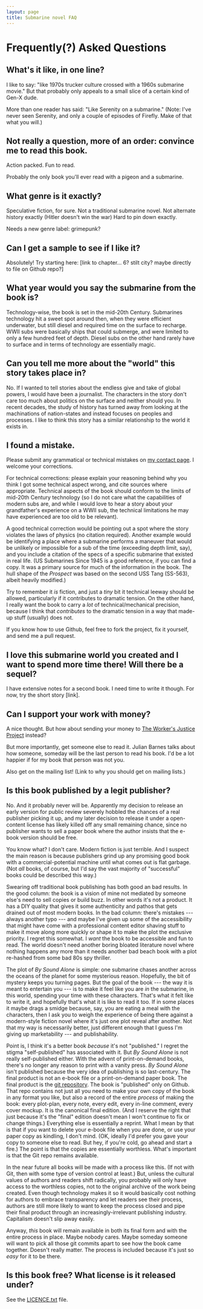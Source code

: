 ```yaml
---
layout: page
title: Submarine novel FAQ
---
```


# Frequently(?) Asked Questions

## What's it like, in one line?
I like to say: "like 1970s trucker culture crossed with a 1960s submarine movie." But that probably only appeals to a small slice of a certain kind of Gen-X dude.

More than one reader has said: "Like Serenity on a submarine." (Note: I've never seen Serenity, and only a couple of episodes of Firefly. Make of that what you will.)


## Not really a question, more of an order: convince me to read this book.
Action packed. Fun to read.

Probably the only book you'll ever read with a pigeon and a submarine.


## What genre is it exactly?
Speculative fiction, for sure.
Not a traditional submarine novel.
Not alternate history exactly (Hitler doesn't win the war)
Hard to pin down exactly.

Needs a new genre label: grimepunk?


## Can I get a sample to see if I like it?
Absolutely! Try starting here: [link to chapter... 6? stilt city? maybe directly to file on Github repo?]


## What year would you say the submarine from the book is?
Technology-wise, the book is set in the mid-20th Century. Submarines technology hit a sweet spot around then, when they were efficient underwater, but still diesel and required time on the surface to recharge. WWII subs were basically ships that could submerge, and were limited to only a few hundred feet of depth. Diesel subs on the other hand rarely have to surface and in terms of technology are essentially magic.


## Can you tell me more about the "world" this story takes place in?
No. If I wanted to tell stories about the endless give and take of global powers, I would have been a journalist. The characters in the story don't care too much about politics on the surface and neither should you. In recent decades, the study of history has turned away from looking at the machinations of nation-states and instead focuses on peoples and processes. I like to think this story has a similar relationship to the world it exists in.


## I found a mistake.
Please submit any grammatical or technical mistakes on [my contact page](https://grannycart.net/contact).
I welcome your corrections. 

For technical corrections: please explain your reasoning behind why you think I got some technical aspect wrong, and cite sources where appropriate. Technical aspects of the book should conform to the limits of mid-20th Century technology (so I do not care what the capabilities of modern subs are, and while I would love to hear a story about your grandfather's experience on a WWII sub, the technical limitations he may have experienced are too old to be relevant). 

A good technical correction would be pointing out a spot where the story violates the laws of physics (no citation required). Another example would be identifying a place where a submarine performs a maneuver that would be unlikely or impossible for a sub of the time (exceeding depth limit, say), and you include a citation of the specs of a specific submarine that existed in real life. (US Submarines Since 1945 is a good reference, if you can find a copy. It was a primary source for much of the information in the book. The hull shape of the _Prospect_ was based on the second USS Tang (SS-563), albeit heavily modified.)

Try to remember it _is_ fiction, and just a _tiny_ bit it technical leeway should be allowed, particularly if it contributes to dramatic tension. On the other hand, I really want the book to carry a _lot_ of technical/mechanical precision, because I think that _contributes_ to the dramatic tension in a way that made-up stuff (usually) does not.

If you know how to use Github, feel free to fork the project, fix it yourself, and send me a pull request.


## I love this submarine world you created and I want to spend more time there! Will there be a sequel?
I have extensive notes for a second book.
I need time to write it though.
For now, try the short story [link].


## Can I support your work with money?
A nice thought. But how about sending your money to [The Worker's Justice Project](http://www.workersjustice.org/) instead?

But more importantly, get someone else to read it. Julian Barnes talks about how someone, someday will be the last person to read his book. I'd be a lot happier if for my book that person was not you.

Also get on the mailing list! (Link to why you should get on mailing lists.)


## Is this book published by a legit publisher?
No. And it probably never will be. Apparently my decision to release an early version for public review severely hobbled the chances of a real publisher picking it up, and my later decision to release it under a open-content license has likely killed off any small remaining chance, since no publisher wants to sell a paper book where the author insists that the e-book version should be free.

You know what? I don't care. Modern fiction is just terrible. And I suspect the main reason is because publishers grind up any promising good book with a commercial-potential machine until what comes out is flat garbage. (Not _all_ books, of course, but I'd say the vast majority of "successful" books could be described this way.)

Swearing off traditional book publishing has both good an bad results. In the good column: the book is a vision of mine not mediated by someone else's need to sell copies or build buzz. In other words it's not a product. It has a DIY quality that gives it some authenticity and pathos that gets drained out of most modern books. In the bad column: there's mistakes --- always another typo --- and maybe I've given up some of the accessibility that might have come with a professional content editor shaving stuff to make it move along more quickly or shape it to make the plot the exclusive priority. I regret this somewhat. I _want_ the book to be accessible and fun to read. The world doesn't need another boring bloated literature novel where nothing happens any more than it needs another bad beach book with a plot re-hashed from some bad 80s spy thriller.

The plot of _By Sound Alone_ is simple: one submarine chases another across the oceans of the planet for some mysterious reason. Hopefully, the bit of mystery keeps you turning pages. But the goal of the book --- the way it is meant to entertain you --- is to make it feel like you are _in_ the submarine, in this world, spending your time with these characters. That's what it felt like to write it, and hopefully that's what it is like to read it too. If in some places it maybe drags a smidge because, say, you are eating a meal with the characters, then I ask you to weigh the experience of being there against a modern-style fiction novel where it's just one plot reveal after another. Not that my way is necessarily better, just different enough that I guess I'm giving up marketability --- and publishability.

Point is, I think it's a better book _because_ it's not "published." I regret the stigma "self-published" has associated with it. But _By Sound Alone_ is not really self-published either. With the advent of print-on-demand books, there's no longer any reason to print with a vanity press. _By Sound Alone_ isn't published because the very idea of publishing is so last-century. The final product is not an e-book file or a print-on-demand paper book. The final product is the [git repository](https://github.com/grannycart/by-sound-alone_source/). The book is "published" only on Github. That repo contains not just all you need to make your own copy of the book in any format you like, but also a record of the entire _process_ of making the book: every plot-plan, every note, every edit, every in-line comment, every cover mockup. It is the canonical final edition. (And I reserve the right that just because it's the "final" edition doesn't mean I won't continue to fix or change things.) Everything else is essentially a reprint. What I mean by that is that if you want to delete your e-book file when you are done, or use your paper copy as kindling, I don't mind. (OK, ideally I'd prefer you gave your copy to someone else to read. But hey, if you're cold, go ahead and start a fire.) The point is that the copies are essentially worthless. What's important is that the Git repo remains available.

In the near future all books will be made with a process like this. (If not with Git, then with some type of version control at least.) But, unless the cultural values of authors and readers shift radically, you probably will only have access to the worthless copies, not to the original archive of the work being created. Even though technology makes it so it would basically cost nothing for authors to embrace transparency and let readers see their process, authors are still more likely to want to keep the process closed and pipe their final product through an increasingly-irrelevant publishing industry. Capitalism doesn't slip away easily.

Anyway, _this_ book will remain available in both its final form and with the entire process in place. Maybe nobody cares. Maybe someday someone will want to pick all those git commits apart to see how the book came together. Doesn't really matter. The process is included because it's just so _easy_ for it to be there.


## Is this book free? What license is it released under?
See the [LICENCE.txt](../LICENCE.txt) file.




